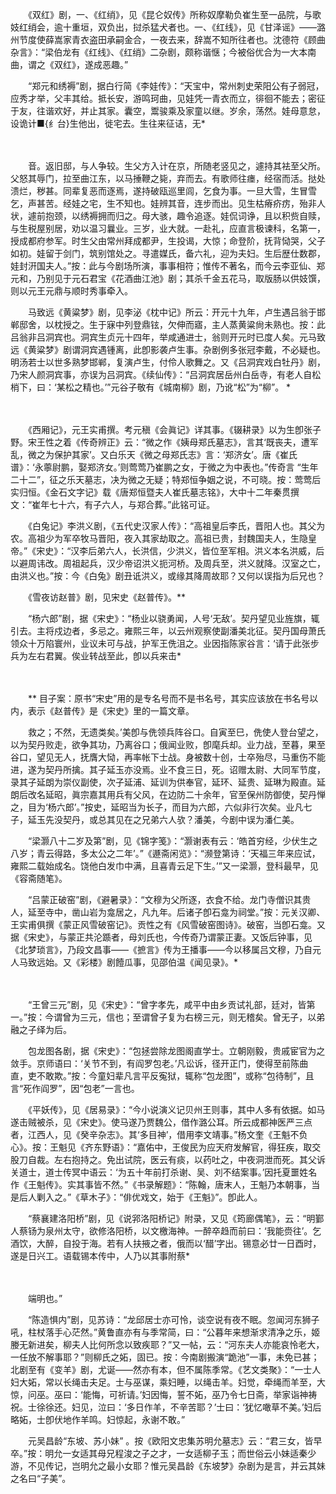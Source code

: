 <!-- { "loadSidebar": true } -->
　　《双红》剧，一、《红绡》，见《昆仑奴传》所称奴摩勒负崔生至一品院，与歌妓红绡会，逾十重垣，双负出，挝杀猛犬者也。一、《红线》，见《甘泽谣》——潞州节度使薛嵩家青衣盗田承嗣金合，一夜去来，辞嵩不知所往者也。沈德符《顾曲杂言》：“梁伯龙有《红线》、《红绡》二杂剧，颇称谐惬；今被俗优合为一大本南曲，谓之《双红》，遂成恶趣。” 

　　“郑元和绣褥”剧，据白行简《李娃传》：“天宝中，常州刺史荣阳公有子弱冠，应秀才举，父丰其给。抵长安，游鸣珂曲，见娃凭一青衣而立，徘徊不能去；密征于友，往谐欢好，并止其家。囊空，鬻骏乘及家童以继。岁余，荡然。娃母意怠，设诡计■{纟台}生他出，徙宅去。生往来征诘，无* 

　　

　　音。返旧邸，与人争较。生父方入计在京，所随老竖见之，遽持其袪至父所。父怒其辱门，拉至曲江东，以马捶鞭之毙，弃而去。有歌师往瘗，经宿而活。挞处溃烂，秽甚。同辈复恶而逐焉，遂持破瓯巡里闾，乞食为事。一旦大雪，生冒雪乞，声甚苦。经娃之宅，生不知也。娃辨其音，连步而出。见生枯瘠疥疠，殆非人状，遽前抱颈，以绣褥拥而归之。母大骇，趣令追逐。娃侃词诤，且以积赀自赎，与生税屋别居，劝以温习曩业。三岁，业大就。一赴礼，应直言极谏科，名第一，授成都府参军。时生父由常州拜成都尹，生投谒，大惊；命登阶，抚背恸哭，父子如初。娃留于剑门，筑别馆处之。寻遣媒氏，备六礼，迎为夫妇。生后歴仕数郡，娃封汧国夫人。”按：此与今剧场所演，事事相符；惟传不著名，而今云李亚仙、郑元和，乃别见于元石君宝《花酒曲江池》剧；其杀千金五花马，取版肠以供妓馔，则以元王元鼎与顺时秀事牵入。 

　　马致远《黄粱梦》剧，见李泌《枕中记》所云：开元十九年，卢生遇吕翁于邯郸邸舍，以枕授之。生于寐中列登鼎铉，欠伸而寤，主人蒸黄粱尙未熟也。按：此吕翁非吕洞宾也。洞宾生贞元十四年，举咸通进士，翁则开元时已度人矣。元马致远《黄粱梦》剧谓洞宾遇锺离，此卽影袭卢生事。杂剧例多张冠李戴，不必疑也。明汤若士以世多熟梦邯郸，复演卢生，付伶人歌舞之。又《吕洞宾戏白牡丹》剧，乃宋人颜洞宾事，亦误为吕洞宾。《续仙传》：“吕洞宾居岳州白岳寺，有老人自松梢下，曰：‘某松之精也。’”元谷子敬有《城南柳》剧，乃讹“松”为“柳”。 * 

　　

　　《西厢记》，元王实甫撰。考元稹《会眞记》详其事。《辍耕录》以为生卽张子野。宋王性之着《传奇辨正》云：“微之作《姨母郑氏墓志》，言其‘既丧夫，遭军乱，微之为保护其家’。又白乐天《微之母郑氏志》言：‘郑济女’。唐《崔氏谱》：‘永薴尉鹏，娶郑济女。’则莺莺乃崔鹏之女，于微之为中表也。”传奇言 “生年二十二”，征之乐天墓志，决为微之无疑；特郑恒争姻之说，不可晓。按：莺莺后实归恒。《金石文字记》载《唐郑恒暨夫人崔氏墓志铭》，大中十二年秦贯撰文：“崔年七十六，有子六人，与郑合葬。”此铭可证。 

　　《白兔记》李洪义剧，《五代史汉家人传》：“高祖皇后李氏，晋阳人也。其父为农。高祖少为军卒牧马晋阳，夜入其家劫取之。高祖已贵，封魏国夫人，生隐皇帝。”《宋史》：“汉李后弟六人，长洪信，少洪义，皆位至军相。洪义本名洪威，后以避周讳改。周祖起兵，汉少帝诏洪义扼河桥。及周兵至，洪义就降。汉室之亡，由洪义也。”按：今《白兔》剧丑诋洪义，或缘其降周故耶？又何以误指为后兄也？ 

　　《雪夜访赵普》剧，见宋史《赵普传》。** 

　　“杨六郎”剧，据《宋史》：“杨业以骁勇闻，人号‘无敌’。契丹望见业旌旗，辄引去。主将戍边者，多忌之。雍熙三年，以云州观察使副潘美北征。契丹国母萧氏领众十万陷寰州，业议未可与战，护军王侁沮之。业因指陈家谷言：‘请于此张步兵为左右君翼。俟业转战至此，卽以兵来击* 

　　

　　** 目子案：原书“宋史”用的是专名号而不是书名号，其实应该放在书名号以内，表示《赵普传》是《宋史》里的一篇文章。 

　　救之；不然，无遗类矣。’美卽与侁领兵阵谷口。自寅至巳，侁使人登台望之，以为契丹败走，欲争其功，乃离谷口；俄闻业败，卽麾兵却。业力战，至暮，果至谷口，望见无人，抚膺大恸，再率帐下士战。身被数十创，士卒殆尽，马重伤不能进，遂为契丹所擒。其子延玉亦没焉。业不食三日，死。诏赠太尉、大同军节度，录其子延朗为崇仪副使，次子延浦、延训为供奉官，延环、延贵、延琳为殿直。延朗后改名延昭，眞宗嘉其用兵有父风，在边防二十余年，官至保州防御使，契丹惮之，目为‘杨六郎’。”按史，延昭当为长子，而目为六郎，六似非行次矣。业凡七子，延玉先没契丹，或总其见在之兄弟六人欤？潘美，今剧中误为潘仁美。 

　　“梁灏八十二岁及第”剧，见《锦字笺》：“灏谢表有云：‘皓首穷经，少伏生之八岁；青云得路，多太公之二年’。”《遯斋闲览》：“濒登第诗：‘天福三年来应试，雍熙二载始成名。饶他白发巾中满，且喜青云足下生。’”又一梁灏，登科最早，见《容斋随笔》。 

　　“吕蒙正破窑”剧，《避暑录》：“文穆为父所逐，衣食不给。龙门寺僧识其贵人，延至寺中，凿山岩为龛居之，凡九年。后诸子卽石龛为祠堂。”按：元关汉卿、王实甫俱撰《蒙正风雪破窑记》。贡性之有《风雪破窑图诗》。破窑，当卽石龛。又据《宋史》，与蒙正共沦踬者，母刘氏也，今传奇乃谓蒙正妻。又饭后钟事，见《北梦琐言》，乃段文昌事——《摭言》传为王播事——今以移属吕文穆，乃自元人马致远始。又《彩楼》剧饐瓜事，见邵伯温《闻见录》。* 

　　

　　“王曾三元”剧，见《宋史》：“曾字孝先，咸平中由乡贡试礼部，廷对，皆第一。”按：今谓曾为三元，信也；至谓曾子复为右榜三元，则无稽矣。曾无子，以弟融之子绎为后。 

　　包龙图各剧，据《宋史》：“包拯尝除龙图阁直学士。立朝刚毅，贵戚宦官为之敛手。京师语曰：‘关节不到，有阎罗包老。’凡讼诉，径开正门，使得至前陈曲直，吏不敢欺。”按：今童妇辈凡言平反寃狱，辄称“包龙图”，或称“包待制”，且言“死作阎罗”，因“包老”一言也。 

　　《平妖传》，见《居易录》：“今小说演义记贝州王则事，其中人多有依据。如马遂击贼被杀，见《宋史》。使马遂乃贾魏公，借作潞公耳。所云成都神医严三点者，江西人，见《癸辛杂志》。其‘多目神’，借用李文靖事。”杨文奎《王魁不负心》。按：王魁见《齐东野语》：“嘉佑中，王俊民为应天府发解官，得狂疾，取交股刀自裁。左右抱持之。免出试院，医云有痰，以药吐之，中夜洞泄而死。其父诉关道士，道士传冥中语云：‘为五十年前打杀谢、吴、刘不结案事。’因托夏噩姓名作《王魁传》。实其事皆不然。”《书录解题》：“陈翰，唐末人，王魁乃本朝事，当是后人剿入之。”《草木子》：“俳优戏文，始于《王魁》”。卽此人。 

　　“蔡襄建洛阳桥”剧，见《说郛洛阳桥记》附录，又见《筠廊偶笔》，云：“明鄞人蔡钖为泉州太守，欲修洛阳桥，以文檄海神。一醉卒趋而前曰：‘我能赍往’。乞酒饮，大醉，自投于海。若有人扶掖之者，俄而以‘醋’字出。锡意必廿一日酉时，遂是日兴工。语载锡本传中，人乃以其事附蔡* 

　　

　　端明也。” 

　　“陈造惧内”剧，见苏诗：“龙邱居士亦可怜，谈空说有夜不眠。忽闻河东狮子吼，柱杖落手心茫然。”黄鲁直亦有与季常简，曰：“公暮年来想渐求清净之乐，姬媵无新进矣，柳夫人比何所念以致疾耶？”又一帖，云：“河东夫人亦能哀怜老大，一任放不解事耶？”则柳氏之妬，固已。按：今南剧搬演“跪池”一事，未免已甚；北剧至有《变羊》剧，尤诞——然亦有本，但不属陈季常。《艺文类聚》：“一士人妇大妬，常以长绳击夫足。士与巫谋，乘妇睡，以绳击羊。妇觉，牵绳而羊至，大惊，问巫。巫曰：‘能悔，可祈请。’妇因悔，誓不妬，巫乃令七日斋，举家诣神祷祝。士徐徐还。妇见，泣曰：‘多日作羊，不辛苦耶？’士曰：‘犹忆噉草不美。’妇后略妬，士卽伏地作羊鸣。妇惊起，永谢不敢。” 

　　元吴昌龄“东坡、苏小妹” 。按《欧阳文忠集苏明允墓志》云：“君三女，皆早卒。”按：明允一女适其母兄程浚之子之才，一女适柳子玉；而世俗云小妹适秦少游，不见传记，岂明允之最小女耶？惟元吴昌龄《东坡梦》杂剧为是言，并云其妹之名曰“子美”。 

